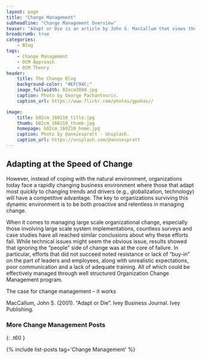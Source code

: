 ```yaml
---
layout: page
title: "Change Management"
subheadline: "Change Management Overview"
teaser: "Adapt or Die is an article by John S. MacCallum that views the struggle of companies in the new millennium through the prism of Darwin’s theory of adaption, those that are able to adapt survive."
breadcrumb: true
categories:
    - Blog
tags:
    - Change Management
    - OCM Approach
    - OCM Theory
header:
    title: The Change Blog
    background-color: "#EFC94C;"
    image_fullwidth: 02ocm2000.jpg
    caption: Photo by George Pachantouris.
    caption_url: https://www.flickr.com/photos/gpahas//

image:
    title: b02cm_160210_title.jpg
    thumb: b02cm_160210_thumb.jpg
    homepage: b02cm_160210_home.jpg
    caption: Photo by @anniespratt - Unsplash.
    caption_url: https://unsplash.com/@anniespratt
---
```

<!--more-->

## Adapting at the Speed of Change
However, instead of coping with the natural environment, organizations today face a rapidly changing business environment where those that adapt most quickly to changing trends and drivers (e.g., globalization, technology) will have a competitive advantage. The key to organizations surviving this dynamic environment is to be both proactive and relentless in managing change.

When it comes to managing large scale organizational change, especially those involving large scale system implementations, countless surveys and case studies have all reached similar conclusions about why these efforts fail. While technical issues might seem the obvious issue, results showed that ignoring the “people” side of change was at the core of failure. In particular, efforts that did not succeed noted resistance or lack of “buy-in” on the part of leaders and employees, along with unrealistic expectations, poor communication and a lack of adequate training. All of which could be effectively managed through well structured Organization Change Management program.

The case for change management – it works

MacCallum, John S. (2001). “Adapt or Die”. Ivey Business Journal. Ivey Publishing.



### More Change Management Posts
{: .t60 }

{% include list-posts tag='Change Management' %}
